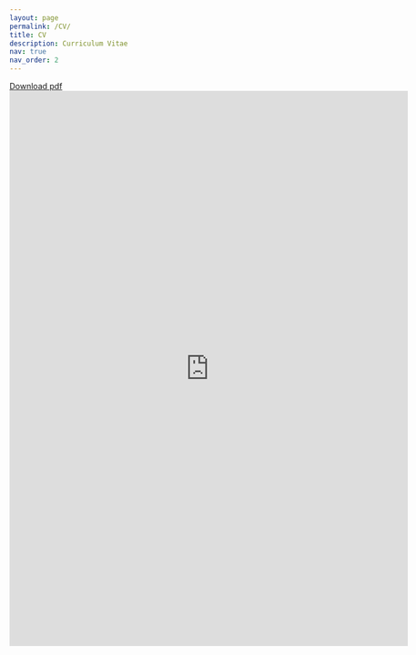 ```yaml
---
layout: page
permalink: /CV/
title: CV
description: Curriculum Vitae
nav: true
nav_order: 2
---
```

[Download pdf](https://github.com/Joshuajaeger/joshuajaeger.github.io/tree/master/assets/pdf/CV_Joshua_Jaeger.pdf)
<embed src="https://github.com/Joshuajaeger/joshuajaeger.github.io/tree/master/assets/pdf/CV_Joshua_Jaeger.pdf" width="700" height="975" type="application/pdf"/>